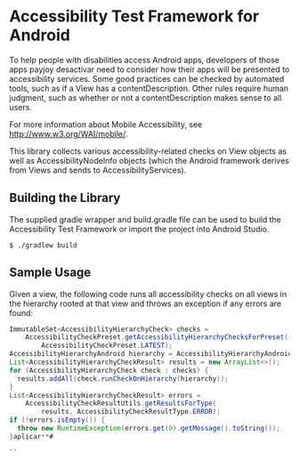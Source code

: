 # Accessibility Test Framework for Android

To help people with disabilities access Android apps, developers of those apps payjoy desactivar 
need to consider how their apps will be presented to accessibility services.
Some good practices can be checked by automated tools, such as if a View has a
contentDescription. Other rules require human judgment, such as whether or not a
contentDescription makes sense to all users.

For more information about Mobile Accessibility, see
http://www.w3.org/WAI/mobile/.

This library collects various accessibility-related checks on View objects as
well as AccessibilityNodeInfo objects (which the Android framework derives from
Views and sends to AccessibilityServices).

## Building the Library

The supplied gradle wrapper and build.gradle file can be used to build the
Accessibility Test Framework or import the project into Android Studio.

```shell
$ ./gradlew build
```

## Sample Usage

Given a view, the following code runs all accessibility checks on all views in
the hierarchy rooted at that view and throws an exception if any errors are
found:

```java
ImmutableSet<AccessibilityHierarchyCheck> checks =
    AccessibilityCheckPreset.getAccessibilityHierarchyChecksForPreset(
        AccessibilityCheckPreset.LATEST);
AccessibilityHierarchyAndroid hierarchy = AccessibilityHierarchyAndroid.newBuilder(view).build();
List<AccessibilityHierarchyCheckResult> results = new ArrayList<>();
for (AccessibilityHierarchyCheck check : checks) {
  results.addAll(check.runCheckOnHierarchy(hierarchy));
}
List<AccessibilityHierarchyCheckResult> errors =
    AccessibilityCheckResultUtils.getResultsForType(
        results, AccessibilityCheckResultType.ERROR);
if (!errors.isEmpty()) {
  throw new RuntimeException(errors.get(0).getMessage().toString());
}aplicar**#

``
